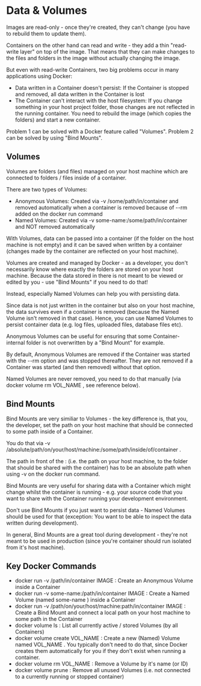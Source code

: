 # Data & Volumes

Images are read-only - once they're created, they can't change (you have to rebuild them to update them).

Containers on the other hand can read and write - they add a thin "read-write layer" on top of the image. That means
that they can make changes to the files and folders in the image without actually changing the image.

But even with read-write Containers, two big problems occur in many applications using Docker:

- Data written in a Container doesn't persist: If the Container is stopped and removed, all data written in the
  Container is lost
- The Container can't interact with the host filesystem: If you change something in your host project folder, those
  changes are not reflected in the running container. You need to rebuild the image (which copies the folders) and start
  a new container.

Problem 1 can be solved with a Docker feature called "Volumes". Problem 2 can be solved by using "Bind Mounts".

## Volumes

Volumes are folders (and files) managed on your host machine which are connected to folders / files inside of a
container.

There are two types of Volumes:

- Anonymous Volumes: Created via -v /some/path/in/container and removed automatically when a container is removed
  because of --rm added on the docker run command
- Named Volumes: Created via -v some-name:/some/path/in/container and NOT removed automatically

With Volumes, data can be passed into a container (if the folder on the host machine is not empty) and it can be saved
when written by a container (changes made by the container are reflected on your host machine).

Volumes are created and managed by Docker - as a developer, you don't necessarily know where exactly the folders are
stored on your host machine. Because the data stored in there is not meant to be viewed or edited by you - use "Bind
Mounts" if you need to do that!

Instead, especially Named Volumes can help you with persisting data.

Since data is not just written in the container but also on your host machine, the data survives even if a container is
removed (because the Named Volume isn't removed in that case). Hence, you can use Named Volumes to persist container
data (e.g. log files, uploaded files, database files etc).

Anonymous Volumes can be useful for ensuring that some Container-internal folder is not overwritten by a "Bind Mount"
for example.

By default, Anonymous Volumes are removed if the Container was started with the --rm option and was stopped thereafter.
They are not removed if a Container was started (and then removed) without that option.

Named Volumes are never removed, you need to do that manually (via docker volume rm VOL_NAME , see reference below).

## Bind Mounts

Bind Mounts are very similiar to Volumes - the key difference is, that you, the developer, set the
path on your host machine that should be connected to some path inside of a Container.

You do that via -v /absolute/path/on/your/host/machine:/some/path/inside/of/container .

The path in front of the : (i.e. the path on your host machine, to the folder that should be shared
with the container) has to be an absolute path when using -v on the docker run command.

Bind Mounts are very useful for sharing data with a Container which might change whilst the container is running - e.g.
your source code that you want to share with the Container running your development environment.

Don't use Bind Mounts if you just want to persist data - Named Volumes should be used for that (exception: You want to
be able to inspect the data written during development).

In general, Bind Mounts are a great tool during development - they're not meant to be used in production (since you're
container should run isolated from it's host machine).

## Key Docker Commands

- docker run -v /path/in/container IMAGE : Create an Anonymous Volume inside a Container
- docker run -v some-name:/path/in/container IMAGE : Create a Named Volume (named some-name ) inside a Container
- docker run -v /path/on/your/host/machine:path/in/container IMAGE : Create a Bind Mount and connect a local path on
  your host machine to some path in the Container
- docker volume ls : List all currently active / stored Volumes (by all Containers)
- docker volume create VOL_NAME : Create a new (Named) Volume named VOL_NAME . You typically don't need to do that,
  since Docker creates them automatically for you if they don't exist when running a container.
- docker volume rm VOL_NAME : Remove a Volume by it's name (or ID)
- docker volume prune : Remove all unused Volumes (i.e. not connected to a currently running or stopped container)